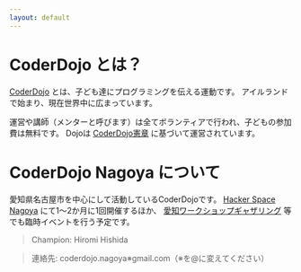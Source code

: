 ```yaml
---
layout: default
---
```


# CoderDojo とは？

[CoderDojo](http://coderdojo.com/) とは、子ども達にプログラミングを伝える運動です。
アイルランドで始まり、現在世界中に広まっています。

運営や講師（メンターと呼びます）は全てボランティアで行われ、子どもの参加費は無料です。
Dojoは [CoderDojo憲章](https://dl.dropboxusercontent.com/u/2819285/CoderDojo_Charter_JP.html) に基づいて運営されています。


# CoderDojo Nagoya について

愛知県名古屋市を中心にして活動しているCoderDojoです。
[Hacker Space Nagoya](http://hackerspace-nagoya.squarespace.com/) にて1〜2か月に1回開催するほか、
[愛知ワークショップギャザリング](http://web.sugiyama-u.ac.jp/~kamei/gathering/) 等でも臨時イベントを行う予定です。


> Champion: Hiromi Hishida

> 連絡先: coderdojo.nagoya※gmail.com（※を@に変えてください）
